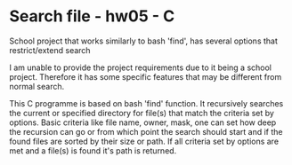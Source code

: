 # Search file - hw05 - C
School project that works similarly to bash 'find', has several options that restrict/extend search

I am unable to provide the project requirements due to it being a school project.
Therefore it has some specific features that may be different from normal search.

This C programme is based on bash 'find' function. It recursively searches the current or specified directory for file(s) that match the criteria
set by options. Basic criteria like file name, owner, mask, one can set how deep the recursion can go or from which point the search should start
and if the found files are sorted by their size or path.
If all criteria set by options are met and a file(s) is found it's path is returned.
